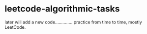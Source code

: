 # leetcode-algorithmic-tasks

later will add a new code..............
practice from time to time,
mostly LeetCode.


